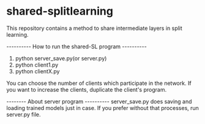 # shared-splitlearning
This repository contains a method to share intermediate layers in split learning.


---------- How to run the shared-SL program ----------
1. python server_save.py(or server.py)
2. python client1.py
3. python clientX.py

You can choose the number of clients which participate in the network.
If you want to increase the clients, duplicate the client's program.

-------- About server program ----------
server_save.py does saving and loading trained models just in case.
If you prefer without that processes, run server.py file.
